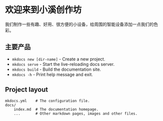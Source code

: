 # 欢迎来到小溪创作坊

我们制作一些有趣、好用、很方便的小设备，给周围的智能设备添加一点我们的色彩。

## 主要产品

* `mkdocs new [dir-name]` - Create a new project.
* `mkdocs serve` - Start the live-reloading docs server.
* `mkdocs build` - Build the documentation site.
* `mkdocs -h` - Print help message and exit.

## Project layout

    mkdocs.yml    # The configuration file.
    docs/
        index.md  # The documentation homepage.
        ...       # Other markdown pages, images and other files.
